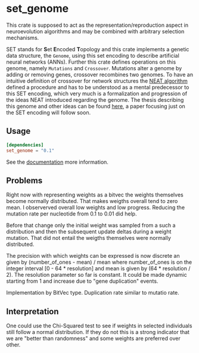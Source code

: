 # set_genome

This crate is supposed to act as the representation/reproduction aspect in neuroevolution algorithms and may be combined with arbitrary selection mechanisms.

SET stands for **S**et **E**ncoded **T**opology and this crate implements a genetic data structure, the `Genome`,
using this set encoding to describe artificial neural networks (ANNs).
Further this crate defines operations on this genome, namely `Mutations` and `Crossover`.
Mutations alter a genome by adding or removing genes, crossover recombines two genomes.
To have an intuitive definition of crossover for network structures the [NEAT algorithm] defined a procedure and has to be understood as a mental predecessor to this SET encoding,
which very much is a formalization and progression of the ideas NEAT introduced regarding the genome.
The thesis describing this genome and other ideas can be found [here], a paper focusing just on the SET encoding will follow soon.

[neat algorithm]: http://nn.cs.utexas.edu/downloads/papers/stanley.ec02.pdf
[here]: https://www.silvan.codes/SET-NEAT_Thesis.pdf

## Usage

```toml
[dependencies]
set_genome = "0.1"
```

See the [documentation] more information.

[documentation]: https://docs.rs/set_genome

## Problems

Right now with representing weights as a bitvec the weights themselves become normally distributed.
That makes weigths overall tend to zero mean.
I observerved overall low weights and low progress.
Reducing the mutation rate per nucleotide from 0.1 to 0.01 did help.

Before that change only the initial weight was sampled from a such a distribution and then the subsequent update deltas during a weight mutation.
That did not entail the weigths themselves were normally distributed.

The precision with which weights can be expressed is now discrete an given by (number_of_ones - mean) / mean where number_of_ones is on the integer interval [0 - 64 * resolution] and mean is given by (64 * resolution / 2).
The resolution parameter so far is constant.
It could be made dynamic starting from 1 and increase due to "gene duplication" events.

Implementation by BitVec type.
Duplication rate similar to mutatio rate.

## Interpretation

One could use the Chi-Squared test to see if weights in selected individuals still follow a normal distribution.
If they do not this is a strong indicator that we are "better than randomness" and some weights are preferred over other.